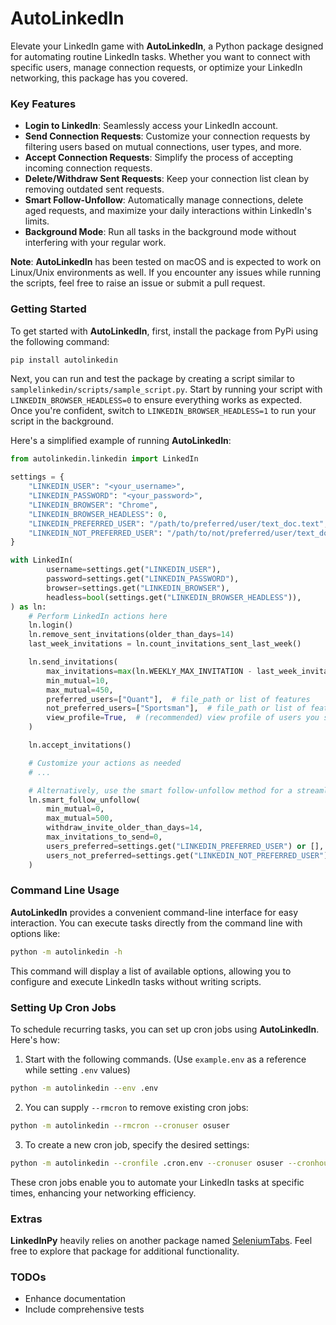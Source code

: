 # AutoLinkedIn

Elevate your LinkedIn game with **AutoLinkedIn**, a Python package designed for automating routine LinkedIn tasks. Whether you want to connect with specific users, manage connection requests, or optimize your LinkedIn networking, this package has you covered.

### Key Features

- **Login to LinkedIn**: Seamlessly access your LinkedIn account.
- **Send Connection Requests**: Customize your connection requests by filtering users based on mutual connections, user types, and more.
- **Accept Connection Requests**: Simplify the process of accepting incoming connection requests.
- **Delete/Withdraw Sent Requests**: Keep your connection list clean by removing outdated sent requests.
- **Smart Follow-Unfollow**: Automatically manage connections, delete aged requests, and maximize your daily interactions within LinkedIn's limits.
- **Background Mode**: Run all tasks in the background mode without interfering with your regular work.

**Note**: **AutoLinkedIn** has been tested on macOS and is expected to work on Linux/Unix environments as well. If you encounter any issues while running the scripts, feel free to raise an issue or submit a pull request.

### Getting Started

To get started with **AutoLinkedIn**, first, install the package from PyPi using the following command:

```bash
pip install autolinkedin
```

Next, you can run and test the package by creating a script similar to `samplelinkedin/scripts/sample_script.py`. Start by running your script with `LINKEDIN_BROWSER_HEADLESS=0` to ensure everything works as expected. Once you're confident, switch to `LINKEDIN_BROWSER_HEADLESS=1` to run your script in the background.

Here's a simplified example of running **AutoLinkedIn**:

```python
from autolinkedin.linkedin import LinkedIn

settings = {
    "LINKEDIN_USER": "<your_username>",
    "LINKEDIN_PASSWORD": "<your_password>",
    "LINKEDIN_BROWSER": "Chrome",
    "LINKEDIN_BROWSER_HEADLESS": 0,
    "LINKEDIN_PREFERRED_USER": "/path/to/preferred/user/text_doc.text",
    "LINKEDIN_NOT_PREFERRED_USER": "/path/to/not/preferred/user/text_doc.text",
}

with LinkedIn(
        username=settings.get("LINKEDIN_USER"),
        password=settings.get("LINKEDIN_PASSWORD"),
        browser=settings.get("LINKEDIN_BROWSER"),
        headless=bool(settings.get("LINKEDIN_BROWSER_HEADLESS")),
) as ln:
    # Perform LinkedIn actions here
    ln.login()
    ln.remove_sent_invitations(older_than_days=14)
    last_week_invitations = ln.count_invitations_sent_last_week()

    ln.send_invitations(
        max_invitations=max(ln.WEEKLY_MAX_INVITATION - last_week_invitations, 0),
        min_mutual=10,
        max_mutual=450,
        preferred_users=["Quant"],  # file_path or list of features
        not_preferred_users=["Sportsman"],  # file_path or list of features
        view_profile=True,  # (recommended) view profile of users you sent connection requests to
    )

    ln.accept_invitations()

    # Customize your actions as needed
    # ...

    # Alternatively, use the smart follow-unfollow method for a streamlined approach
    ln.smart_follow_unfollow(
        min_mutual=0,
        max_mutual=500,
        withdraw_invite_older_than_days=14,
        max_invitations_to_send=0,
        users_preferred=settings.get("LINKEDIN_PREFERRED_USER") or [],
        users_not_preferred=settings.get("LINKEDIN_NOT_PREFERRED_USER") or [],
    )
```

### Command Line Usage

**AutoLinkedIn** provides a convenient command-line interface for easy interaction. You can execute tasks directly from the command line with options like:

```bash
python -m autolinkedin -h
```

This command will display a list of available options, allowing you to configure and execute LinkedIn tasks without writing scripts.

### Setting Up Cron Jobs

To schedule recurring tasks, you can set up cron jobs using **AutoLinkedIn**. Here's how:

1. Start with the following commands. (Use `example.env` as a reference while setting `.env` values)

```bash
python -m autolinkedin --env .env
```

2. You can supply `--rmcron` to remove existing cron jobs:

```bash
python -m autolinkedin --rmcron --cronuser osuser
```

3. To create a new cron job, specify the desired settings:

```bash
python -m autolinkedin --cronfile .cron.env --cronuser osuser --cronhour 23
```

These cron jobs enable you to automate your LinkedIn tasks at specific times, enhancing your networking efficiency.

### Extras

**LinkedInPy** heavily relies on another package named [SeleniumTabs](https://github.com/inquilabee/selenium-tabs). Feel free to explore that package for additional functionality.

### TODOs

- Enhance documentation
- Include comprehensive tests
